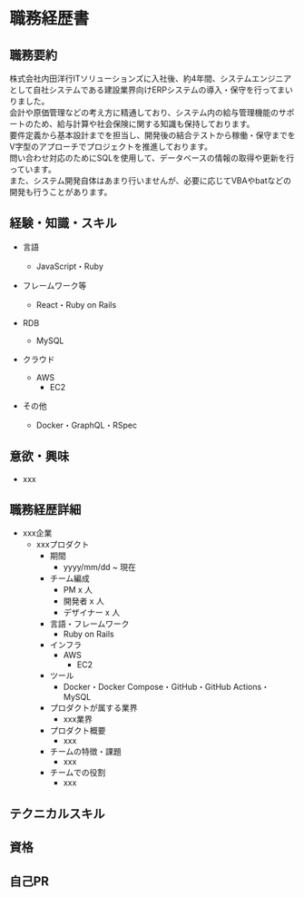 # 職務経歴書

## 職務要約
株式会社内田洋行ITソリューションズに入社後、約4年間、システムエンジニアとして自社システムである建設業界向けERPシステムの導入・保守を行ってまいりました。  
会計や原価管理などの考え方に精通しており、システム内の給与管理機能のサポートのため、給与計算や社会保険に関する知識も保持しております。  
要件定義から基本設計までを担当し、開発後の結合テストから稼働・保守までをV字型のアプローチでプロジェクトを推進しております。  
問い合わせ対応のためにSQLを使用して、データベースの情報の取得や更新を行っています。  
また、システム開発自体はあまり行いませんが、必要に応じてVBAやbatなどの開発も行うことがあります。  

## 経験・知識・スキル

- 言語
  - JavaScript・Ruby

- フレームワーク等
  - React・Ruby on Rails

- RDB
  - MySQL

- クラウド
  - AWS
    - EC2

- その他
  - Docker・GraphQL・RSpec

## 意欲・興味

- xxx

## 職務経歴詳細

- xxx企業
  - xxxプロダクト
    - 期間
      - yyyy/mm/dd ~ 現在
    - チーム編成
      - PM x 人
      - 開発者 x 人
      - デザイナー x 人
    - 言語・フレームワーク
        - Ruby on Rails
    - インフラ
      - AWS
        - EC2
    - ツール
      - Docker・Docker Compose・GitHub・GitHub Actions・MySQL
    - プロダクトが属する業界
      - xxx業界
    - プロダクト概要
      - xxx
    - チームの特徴・課題
      - xxx
    - チームでの役割
      - xxx

## テクニカルスキル

## 資格

## 自己PR